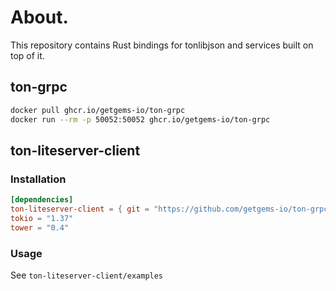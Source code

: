 # About.

This repository contains Rust bindings for tonlibjson and services built on top of it.

## ton-grpc

```bash
docker pull ghcr.io/getgems-io/ton-grpc
docker run --rm -p 50052:50052 ghcr.io/getgems-io/ton-grpc
```

## ton-liteserver-client
### Installation
```toml
[dependencies]
ton-liteserver-client = { git = "https://github.com/getgems-io/ton-grpc.git" }
tokio = "1.37"
tower = "0.4"
```

### Usage
See `ton-liteserver-client/examples`